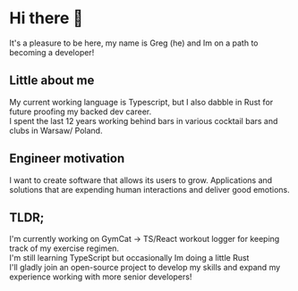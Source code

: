 # Hi there 👋
It's a pleasure to be here, my name is Greg (he) and Im on a path to becoming a developer!

## Little about me

My current working language is Typescript, but I also dabble in Rust for future proofing my backed dev career.<br>
I spent the last 12 years working behind bars in various cocktail bars and clubs in Warsaw/ Poland.

## Engineer motivation
I want to create software that allows its users to grow.
Applications and solutions that are expending human interactions and deliver good emotions. 


## TLDR;
I'm currently working on GymCat -> TS/React workout logger for keeping track of my exercise regimen.<br>
I'm still learning TypeScript but occasionally Im doing a little Rust<br>
I'll gladly join an open-source project to develop my skills and expand my experience working with more senior developers!
